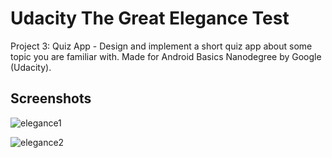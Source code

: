 # Udacity The Great Elegance Test

Project 3: Quiz App - Design and implement a short quiz app about some topic you are familiar with. Made for Android Basics Nanodegree by Google (Udacity).

## Screenshots

![elegance1](https://discourse-cdn-sjc3.com/udacity/uploads/default/original/4X/b/c/a/bca1db9065d2a099f7d3d393489f5d41e09e0c16.png)

![elegance2](https://discourse-cdn-sjc3.com/udacity/uploads/default/original/4X/1/6/6/166c827f638004d35f4850e469b705ff0c869a76.png)

